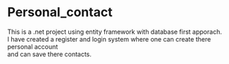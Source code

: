 # Personal_contact
This is a .net project using entity framework with database first apporach.<br/>
I have created a register and login system where one can create there personal account <br/>
and can save there contacts.
